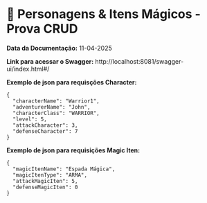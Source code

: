 # 📜 Personagens & Itens Mágicos - Prova CRUD
**Data da Documentação:** 11-04-2025

**Link para acessar o Swagger:** http://localhost:8081/swagger-ui/index.html#/

**Exemplo de json para requisções Character:**

```
{
  "characterName": "Warrior1",
  "adventurerName": "John",
  "characterClass": "WARRIOR",
  "level": 5,
  "attackCharacter": 3,
  "defenseCharacter": 7
}
```

**Exemplo de json para requisições Magic Iten:**
```
{
  "magicItenName": "Espada Mágica",
  "magicItenType": "ARMA",
  "attackMagicIten": 5,
  "defenseMagicIten": 0
}
```
